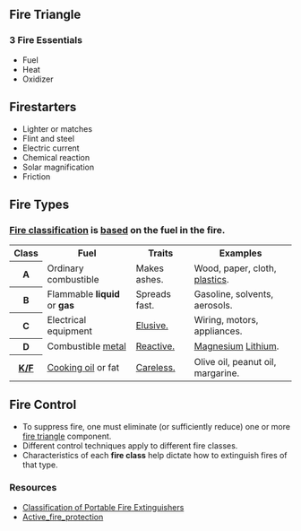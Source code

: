 ## Fire Triangle
### 3 Fire Essentials
- Fuel
- Heat
- Oxidizer


## Firestarters
- Lighter or matches
- Flint and steel
- Electric current
- Chemical reaction
- Solar magnification
- Friction

## Fire Types
### [Fire classification](http://en.wikipedia.org/wiki/Fire_classes) is [based](http://www.falckproductions.com/resources/fire-safety-and-firewatch/classes-of-fire-a-b-c-d-and-k/) on the <b>fuel</b> in the fire.

<table>
  <tr>
    <th scope="col">Class</th>
    <th scope="col">Fuel</th>
    <th scope="col">Traits</th>
    <th scope="col">Examples</th>
  </tr>
  <tr>
    <th scope="row">A</th>
    <td>Ordinary combustible</td>
    <td>Makes ashes.</td>
    <td>Wood, paper, cloth, <a href="../plastic">plastics</a>.</td>
  </tr>
  <tr>
    <th scope="row">B</th>
    <td>Flammable <b>liquid</b> or <b>gas</b></td>
    <td>Spreads fast.</td>
    <td>Gasoline, solvents, aerosols.</td>
  </tr>
  <tr>
    <th scope="row">C</th>
    <td>Electrical equipment</td>
    <td><a href="http://www.waltersforensic.com/fire/vol5-no2.htm">Elusive.</a></td>
    <td>Wiring, motors, appliances.</td>
  </tr>
  <tr>
    <th scope="row">D</th>
    <td>Combustible <a href="http://www.ehs.pitt.edu/assets/docs/combustible-metals.pdf">metal</a></td>
    <td><a href="http://web.princeton.edu/sites/ehs/labsafetymanual/sec7b.htm#solid">Reactive.</a></td>
    <td>
        <a href="http://en.wikipedia.org/wiki/Magnesium#As_metal">Magnesium</a>
        <a href="http://www.lenntech.com/periodic/elements/li.htm">Lithium</a>.
     </td>
  </tr>
  <tr>
    <th scope="row"><a href="http://en.wikipedia.org/wiki/Fire_classes#Cooking_oils_and_fats_.28kitchen_fires.29">K/F</a></th>
    <td><a href="http://en.wikipedia.org/wiki/Cooking_oil#Types_of_oils_and_their_characteristics">Cooking oil</a> or fat</td>
    <td><a href="http://www.usfa.fema.gov/citizens/home_fire_prev/cooking.shtm">Careless.</a></td>
    <td>Olive oil, peanut oil, margarine.</td>
  </tr>
</table>

## Fire Control
- To suppress fire, one must eliminate (or sufficiently reduce) one or more <a href="#fire_triangle">fire triangle</a> component.
- Different control techniques apply to different fire classes.
- Characteristics of each <b>fire class</b> help dictate how to extinguish fires of that type.

### Resources
- [Classification of Portable Fire Extinguishers](https://www.osha.gov/doc/outreachtraining/htmlfiles/extmark.html)
- [Active_fire_protection](http://en.wikipedia.org/wiki/Active_fire_protection)